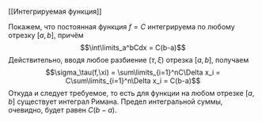 [[Интегрируемая функция]]

Покажем, что постоянная функция $f = C$ интегрируема по любому отрезку $[a,b]$, причём $$\int\limits_a^bCdx = C(b-a)$$
Действительно, вводя любое разбиение $(\tau, \xi)$ отрезка $[a,b]$, получаем
$$\sigma_\tau(f,\xi) = \sum\limits_{i=1}^nC\Delta x_i = C\sum\limits_{i=1}^n\Delta x_i = C(b-a)$$
Откуда и следует требуемое, то есть для функции на любом отрезке $[a,b]$ существует интеграл Римана. Предел интегральной суммы, очевидно, будет равен $C(b-a)$. 